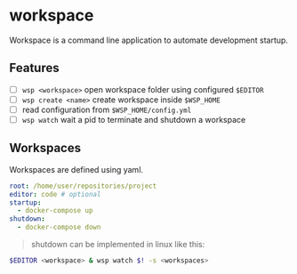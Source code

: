 # workspace

Workspace is a command line application to automate development startup.

## Features

- [ ] `wsp <workspace>` open workspace folder using configured `$EDITOR`
- [ ] `wsp create <name>` create workspace inside `$WSP_HOME`
- [ ] read configuration from `$WSP_HOME/config.yml`
- [ ] `wsp watch` wait a pid to terminate and shutdown a workspace

## Workspaces

Workspaces are defined using yaml.

```yaml
root: /home/user/repositories/project
editor: code # optional
startup:
  - docker-compose up
shutdown:
  - docker-compose down
```

> shutdown can be implemented in linux like this:

```bash
$EDITOR <workspace> & wsp watch $! -s <workspaces>
```
